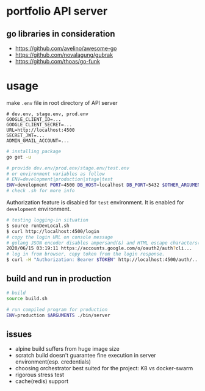 # portfolio API server

## go libraries in consideration

 - https://github.com/avelino/awesome-go
 - https://github.com/novalagung/gubrak
 - https://github.com/thoas/go-funk

# usage

make `.env` file in root directory of API server
```env
# dev.env, stage.env, prod.env
GOOGLE_CLIENT_ID=...
GOOGLE_CLIENT_SECRET=...
URL=http://localhost:4500
SECRET_JWT=...
ADMIN_GMAIL_ACCOUNT=...
```

```sh
# installing package
go get -u

# provide dev.env/prod.env/stage.env/test.env
# or environment variables as follow
# ENV=development|production|stage|test
ENV=development PORT=4500 DB_HOST=localhost DB_PORT=5432 $OTHER_ARGUMENTS go run main.go
# check .sh for more info
```

Authorization feature is disabled for `test` environment. It is enabled for `development` environment.
```sh
# testing logging-in situation
$ source runDevLocal.sh
$ curl http://localhost:4500/login
# copy the login URL on console message
# golang JSON encoder disables ampersand(&) and HTML escape characters(<,>) in JSON string. the message is preserved in console. otherwise, just carefully parse the JSON message to get proper URL.
2020/06/15 03:19:11 https://accounts.google.com/o/oauth2/auth?cli...
# log in from browser, copy token from the login response.
$ curl -H "Authorization: Bearer $TOKEN" http://localhost:4500/auth/...
```

## build and run in production

```sh
# build
source build.sh

# run compiled program for production
ENV=production $ARGUMENTS ./bin/server
```

## issues
 - alpine build suffers from huge image size
 - scratch build doesn't guarantee fine execution in server environment(esp. credentials)
 - choosing orchestrator best suited for the project: K8 vs docker-swarm
 - rigorous stress test
 - cache(redis) support